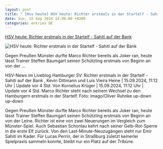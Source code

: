 ```yaml
---
layout: post
title: " [Hsv heute] HSV heute: Richter erstmals in der Startelf - Sahiti auf der Bank"
date: Sun, 15 Sep 2024 14:00:00 +0200
categories: entries DE
---
```

[HSV heute: Richter erstmals in der Startelf - Sahiti auf der Bank](https://www.shz.de/sport/hsv/artikel/hsv-heute-richter-erstmals-in-der-startelf-sahiti-auf-der-bank-47506742)

![HSV heute: Richter erstmals in der Startelf - Sahiti auf der Bank](https://images.noz-mhn.de/img/47692428/crop/cbase_16_9-w1200/859677489/77189197/marcorichter.jpg)

Gegen Preußen Münster durfte Marco Richter bereits als Joker ran, heute lässt Trainer Steffen Baumgart seinen Schützling erstmals von Beginn an von der ...

HSV-News im Liveblog Hamburger SV: Richter erstmals in der Startelf - Sahiti auf der Bank , Kevin Dittmann und Luis Vieira Heine | 15.09.2024, 11:12 Uhr | Update vor 4 Std. Von Kornelius Krüger | 15.09.2024, 11:12 Uhr | Update vor 4 Std. Marco Richter steht nach seinem Wechsel zu den Hamburgern erstmals in der Startelf. Foto: imago/Oliver Ruhnke up-down up-down

Gegen Preußen Münster durfte Marco Richter bereits als Joker ran, heute lässt Trainer Steffen Baumgart seinen Schützling erstmals von Beginn an von der Leine. Richter ist eine von zwei Neuerungen im Vergleich zum Münster-Spiel. Auch Sebastian Schonlau kehrt nach seiner Gelb-Rot-Sperre in die erste Elf zurück. Von den Last-Minute-Neuzugängen steht nur Emir Sahiti im Kader. Für Lucas Perrin, der in Straßburg zuletzt keinerlei Spielpraxis sammeln konnte, bleibt nur ein Platz auf der Tribüne.

